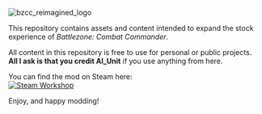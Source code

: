 ![bzcc_reimagined_logo](https://github.com/user-attachments/assets/5c556c91-d768-4525-bde3-a894935b177a)

This repository contains assets and content intended to expand the stock experience of *Battlezone: Combat Commander*.

All content in this repository is free to use for personal or public projects.  
**All I ask is that you credit AI_Unit** if you use anything from here.

You can find the mod on Steam here:  
[![Steam Workshop](https://img.shields.io/badge/Steam-Workshop-blue?logo=steam)](https://steamcommunity.com/sharedfiles/filedetails/?id=3050415622)

Enjoy, and happy modding!
